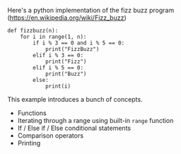 Here's a python implementation of the fizz buzz program (https://en.wikipedia.org/wiki/Fizz_buzz)

```
def fizzbuzz(n): 
    for i in range(1, n):
        if i % 3 == 0 and i % 5 == 0: 
            print("FizzBuzz")
        elif i % 3 == 0: 
            print("Fizz")
        elif i % 5 == 0: 
            print("Buzz")
        else: 
            print(i)
```

This example introduces a bunch of concepts. 

* Functions
* Iterating through a range using built-in `range` function
* If / Else if / Else conditional statements 
* Comparison operators 
* Printing


